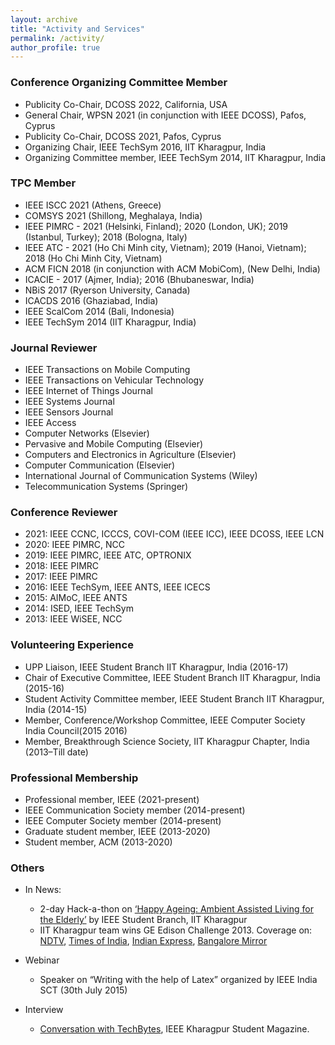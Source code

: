 ```yaml
---
layout: archive
title: "Activity and Services"
permalink: /activity/
author_profile: true
---
```



### Conference Organizing Committee Member
* Publicity Co-Chair, DCOSS 2022, California, USA
* General Chair, WPSN 2021 (in conjunction with IEEE DCOSS), Pafos, Cyprus
* Publicity Co-Chair, DCOSS 2021, Pafos, Cyprus
* Organizing Chair, IEEE TechSym 2016, IIT Kharagpur, India
* Organizing Committee member, IEEE TechSym 2014, IIT Kharagpur, India


### TPC Member
* IEEE ISCC 2021 (Athens, Greece)
* COMSYS 2021 (Shillong, Meghalaya, India)
* IEEE PIMRC - 2021 (Helsinki, Finland); 2020 (London, UK); 2019 (Istanbul, Turkey); 2018 (Bologna, Italy)
* IEEE ATC - 2021 (Ho Chi Minh city, Vietnam); 2019 (Hanoi, Vietnam); 2018 (Ho Chi Minh City, Vietnam)
* ACM FICN 2018 (in conjunction with ACM MobiCom), (New Delhi, India)
* ICACIE - 2017 (Ajmer, India); 2016 (Bhubaneswar, India)
* NBiS 2017 (Ryerson University, Canada)
* ICACDS 2016 (Ghaziabad, India)
* IEEE ScalCom 2014 (Bali, Indonesia)
* IEEE TechSym 2014 (IIT Kharagpur, India)


### Journal Reviewer
* IEEE Transactions on Mobile Computing
* IEEE Transactions on Vehicular Technology
* IEEE Internet of Things Journal
* IEEE Systems Journal
* IEEE Sensors Journal
* IEEE Access
* Computer Networks (Elsevier)
* Pervasive and Mobile Computing (Elsevier)
* Computers and Electronics in Agriculture (Elsevier)
* Computer Communication (Elsevier)
* International Journal of Communication Systems (Wiley)
* Telecommunication Systems (Springer)


### Conference Reviewer
* 2021: IEEE CCNC, ICCCS, COVI-COM (IEEE ICC), IEEE DCOSS, IEEE LCN
* 2020: IEEE PIMRC, NCC
* 2019: IEEE PIMRC, IEEE ATC, OPTRONIX
* 2018: IEEE PIMRC
* 2017: IEEE PIMRC
* 2016: IEEE TechSym, IEEE ANTS, IEEE ICECS
* 2015: AIMoC, IEEE ANTS
* 2014: ISED, IEEE TechSym
* 2013: IEEE WiSEE, NCC

### Volunteering Experience
* UPP Liaison, IEEE Student Branch IIT Kharagpur, India (2016-17)
* Chair of Executive Committee, IEEE Student Branch IIT Kharagpur, India (2015-16)
* Student Activity Committee member, IEEE Student Branch IIT Kharagpur, India (2014-15)
* Member, Conference/Workshop Committee, IEEE Computer Society India Council(2015 2016)
* Member, Breakthrough Science Society, IIT Kharagpur Chapter, India (2013–Till date)


### Professional Membership
* Professional member, IEEE (2021-present)
* IEEE Communication Society member (2014-present)
* IEEE Computer Society member (2014-present)
* Graduate student member, IEEE (2013-2020)
* Student member, ACM (2013-2020)



### Others

* In News:
  * 2-day Hack-a-thon on [‘Happy Ageing: Ambient Assisted Living for the Elderly’](https://pulse.embs.org/september-2015/healthy-aging-hackathon-at-iit-kharagpur/) by IEEE Student Branch, IIT Kharagpur
  * IIT Kharagpur team wins GE Edison Challenge 2013. Coverage on: [NDTV](http://gadgets.ndtv.com/apps/news/iit-kharagpur-students-develop-mobile-app-that-detects-skin-cancer-diseases-461991), [Times of India](https://timesofindia.indiatimes.com/city/kolkata/Tech-tonic-for-tough-diseases/articleshow/27761991.cms), [Indian Express](#), [Bangalore Mirror](http://bangaloremirror.indiatimes.com/bangalore/others/tumour-post-partum-haemorrhage-smartphone-cancerous-tumour-malignant-tumours/articleshow/27602018.cms?)
  
* Webinar
  * Speaker on “Writing with the help of Latex” organized by IEEE India SCT (30th July 2015)
  
* Interview
  * [Conversation with TechBytes](http://techbytes-ieeekharagpur.blogspot.in/2017/02/hangout-with-tamoghna-ojha-organizing.html), IEEE Kharagpur Student Magazine.
